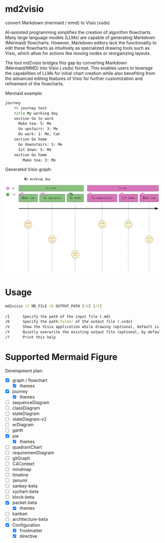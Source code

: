 # md2visio
 convert Markdown (mermaid / mmd) to Visio (vsdx)

AI-assisted programming simplifies the creation of algorithm flowcharts. Many large language models (LLMs) are capable of generating Markdown (Mermaid) flowcharts. However, Markdown editors lack the functionality to edit these flowcharts as intuitively as specialized drawing tools such as Visio, which allow for actions like moving nodes or reorganizing layouts.

The tool md2visio bridges this gap by converting Markdown (Mermaid/MMD) into Visio (.vsdx) format. This enables users to leverage the capabilities of LLMs for initial chart creation while also benefiting from the advanced editing features of Visio for further customization and refinement of the flowcharts.

Mermaid example:

```bat
journey
    %% journey test
    title My working day
    section Go to work
      Make tea: 5: Me
      Go upstairs: 3: Me
      Do work: 1: Me, Cat
    section Go home
      Go downstairs: 5: Me
      Sit down: 5: Me
    section Go home
    	Make tea: 3: Me
```

Generated Visio graph:

<img src="https://github.com/Megre/md2visio/blob/main/example.png" alt="journey.vssx" style="zoom: 50%;" />



# Usage

```bat
md2visio /I MD_FILE /O OUTPUT_PATH [/V] [/Y]

/I      Specify the path of the input file (.md)
/O      Specify the path/folder of the output file (.vsdx)
/V      Show the Visio application while drawing (optional, default is invisible)
/Y      Quietly overwrite the existing output file (optional, by default requires user confirmation
/?		Print this help
```



# Supported Mermaid Figure

Development plan:

- [x] graph / flowchart
  - [x] themes
- [x] journey
  - [x] themes
- [ ] sequenceDiagram
- [ ] classDiagram
- [ ] stateDiagram
- [ ] stateDiagram-v2
- [ ] erDiagram
- [ ] gantt
- [x] pie
  - [x] themes
- [ ] quadrantChart
- [ ] requirementDiagram
- [ ] gitGraph
- [ ] C4Context
- [ ] mindmap
- [ ] timeline
- [ ] zenuml
- [ ] sankey-beta
- [ ] xychart-beta
- [ ] block-beta
- [x] packet-beta
  - [x] themes
- [ ] kanban
- [ ] architecture-beta
- [x] Configuration
  - [x] frontmatter
  - [x] directive
